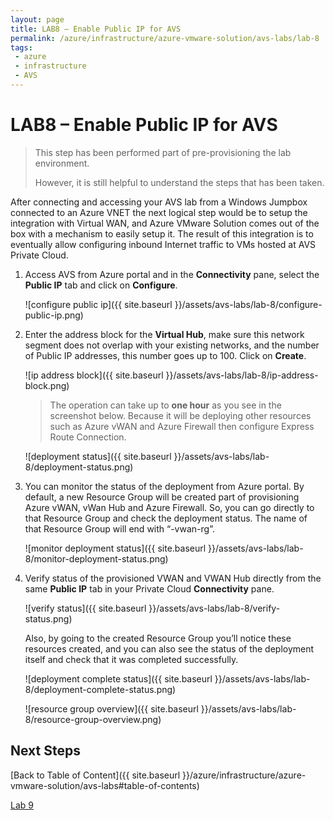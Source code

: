 ```yaml
---
layout: page
title: LAB8 – Enable Public IP for AVS
permalink: /azure/infrastructure/azure-vmware-solution/avs-labs/lab-8
tags: 
 - azure
 - infrastructure
 - AVS
---
```


# LAB8 – Enable Public IP for AVS

> This step has been performed part of pre-provisioning the lab environment.  
>
> However, it is still helpful to understand the steps that has been taken.

After connecting and accessing your AVS lab from a Windows Jumpbox connected to
an Azure VNET the next logical step would be to setup the integration with
Virtual WAN, and Azure VMware Solution comes out of the box with a mechanism to
easily setup it. The result of this integration is to eventually allow
configuring inbound Internet traffic to VMs hosted at AVS Private Cloud.

1. Access AVS from Azure portal and in the **Connectivity** pane, select the
   **Public IP** tab and click on **Configure**.

    ![configure public ip]({{ site.baseurl }}/assets/avs-labs/lab-8/configure-public-ip.png)

2. Enter the address block for the **Virtual Hub**, make sure this network
   segment does not overlap with your existing networks, and the number of
   Public IP addresses, this number goes up to 100. Click on **Create**.

   ![ip address block]({{ site.baseurl }}/assets/avs-labs/lab-8/ip-address-block.png)

   > The operation can take up to **one hour** as you see in the screenshot
   > below. Because it will be deploying other resources such as Azure vWAN and
   > Azure Firewall then configure Express Route Connection.

   ![deployment status]({{ site.baseurl }}/assets/avs-labs/lab-8/deployment-status.png)

3. You can monitor the status of the deployment from Azure portal.
   By default, a new Resource Group will be created part of provisioning Azure
   vWAN, vWan Hub and Azure Firewall. So, you can go directly to that Resource
   Group and check the deployment status. The name of that Resource Group will
   end with “-vwan-rg”.

    ![monitor deployment status]({{ site.baseurl }}/assets/avs-labs/lab-8/monitor-deployment-status.png)

4. Verify status of the provisioned VWAN and VWAN Hub directly from the same
   **Public IP** tab in your Private Cloud **Connectivity** pane.

    ![verify status]({{ site.baseurl }}/assets/avs-labs/lab-8/verify-status.png)

    Also, by going to the created Resource Group you’ll notice these resources
    created, and you can also see the status of the deployment itself and check that
    it was completed successfully.

    ![deployment complete status]({{ site.baseurl }}/assets/avs-labs/lab-8/deployment-complete-status.png)

    ![resource group overview]({{ site.baseurl }}/assets/avs-labs/lab-8/resource-group-overview.png)

## Next Steps

[Back to Table of Content]({{ site.baseurl }}/azure/infrastructure/azure-vmware-solution/avs-labs#table-of-contents)

[Lab 9](lab-9)
